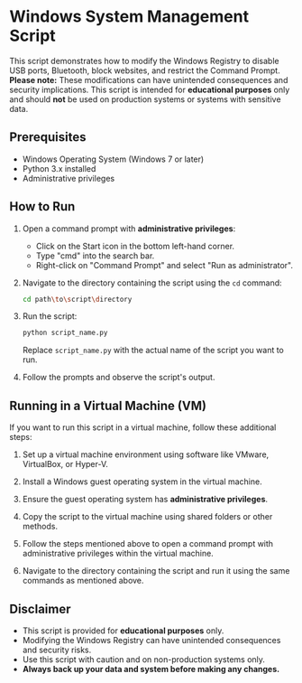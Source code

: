 # Windows System Management Script

This script demonstrates how to modify the Windows Registry to disable USB ports, Bluetooth, block websites, and restrict the Command Prompt. **Please note:** These modifications can have unintended consequences and security implications. This script is intended for **educational purposes** only and should **not** be used on production systems or systems with sensitive data.

## Prerequisites

- Windows Operating System (Windows 7 or later)
- Python 3.x installed
- Administrative privileges

## How to Run

1. Open a command prompt with **administrative privileges**:
    - Click on the Start icon in the bottom left-hand corner.
    - Type "cmd" into the search bar.
    - Right-click on "Command Prompt" and select "Run as administrator".

2. Navigate to the directory containing the script using the `cd` command:
    ```sh
    cd path\to\script\directory
    ```

3. Run the script:
    ```sh
    python script_name.py
    ```
   Replace `script_name.py` with the actual name of the script you want to run.

4. Follow the prompts and observe the script's output.

## Running in a Virtual Machine (VM)

If you want to run this script in a virtual machine, follow these additional steps:

1. Set up a virtual machine environment using software like VMware, VirtualBox, or Hyper-V.

2. Install a Windows guest operating system in the virtual machine.

3. Ensure the guest operating system has **administrative privileges**.

4. Copy the script to the virtual machine using shared folders or other methods.

5. Follow the steps mentioned above to open a command prompt with administrative privileges within the virtual machine.

6. Navigate to the directory containing the script and run it using the same commands as mentioned above.

## Disclaimer

- This script is provided for **educational purposes** only.
- Modifying the Windows Registry can have unintended consequences and security risks.
- Use this script with caution and on non-production systems only.
- **Always back up your data and system before making any changes.**

